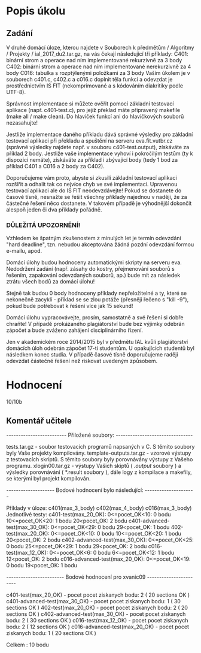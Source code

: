 # Popis úkolu
## Zadání

V druhé domácí úloze, kterou najdete v Souborech k předmětům / Algoritmy / Projekty / ial_2017_du2.tar.gz, na vás čekají následující tři příklady:
C401: binární strom a operace nad ním implementované rekurzivně za 3 body
C402: binární strom a operace nad ním implementované nerekurzivně za 4 body
C016: tabulka s rozptýlenými položkami za 3 body
Vaším úkolem je v souborech c401.c, c402.c a c016.c doplnit těla funkcí a odevzdat je prostřednictvím IS FIT (nekomprimované a s kódováním diakritiky podle UTF-8).

Správnost implementace si můžete ověřit pomocí základní testovací aplikace (např. c401-test.c), pro jejíž překlad máte připravený makefile (make all / make clean). Do hlaviček funkcí ani do hlavičkových souborů nezasahujte!

Jestliže implementace daného příkladu dává správné výsledky pro základní testovací aplikaci při překladu a spuštění na serveru eva.fit.vutbr.cz (správné výsledky najdete např. v souboru c401-test.output), získáváte za příklad 2 body. Jestliže vaše implementace vyhoví i pokročilým testům (ty k dispozici nemáte), získáváte za příklad i zbývající body (tedy 1 bod za příklad C401 a C016 a 2 body za C402).

Doporučujeme vám proto, abyste si zkusili základní testovací aplikaci rozšířit a odhalit tak co nejvíce chyb ve své implementaci. Upravenou testovací aplikaci ale do IS FIT neodevzdávejte! Pokud se dostanete do časové tísně, nesnažte se řešit všechny příklady najednou v naději, že za částečné řešení něco dostanete. V takovém případě je výhodnější dokončit alespoň jeden či dva příklady pořádně.
### DŮLEŽITÁ UPOZORNĚNÍ!

Vzhledem ke špatným zkušenostem z minulých let je termín odevzdání "hard deadline", tzn. nebudou akceptována žádná pozdní odevzdání formou e-mailu, apod.

Domácí úlohy budou hodnoceny automatickými skripty na serveru eva. Nedodržení zadání  (např. zásahy do kostry, přejmenování souborů s řešením, zapakování odevzdaných souborů, ap.) bude mít za následek ztrátu všech bodů za domácí úlohu!

Stejně tak budou 0 body hodnoceny příklady nepřeložitelné a ty, které se nekonečně zacyklí - příklad se se zlou potáže (přesněji řečeno s "kill -9"), pokud bude potřebovat k řešení více jak 15 sekund!

Domácí úlohu vypracovávejte, prosím, samostatně a své řešení si dobře chraňte! V případě prokázaného plagiátorství bude bez výjimky odebrán zápočet a bude zváženo zahájení disciplinárního řízení.

Jen v akademickém roce 2014/2015 byl v předmětu IAL kvůli plagiátorství domácích úloh odebrán zápočet 17-ti studentům. U opakujících studentů byl následkem konec studia. V případě časové tísně doporučujeme raději odevzdat částečné řešení než riskovat uvedeným způsobem.

# Hodnocení
10/10b

## Komentář učitele
------------------------- Přiložené soubory: -------------------------------- 

tests.tar.gz - soubor testovacích programů napsaných v C. S těmito soubory byly Vaše projekty kompilovány. 
template-outputs.tar.gz - vzorové výstupy z testovacích skriptů. S těmito soubory byly porovnávány výstupy z Vašeho programu. 
xlogin00.tar.gz - výstupy Vašich skiptů ( *.output* soubory ) a výsledky porovnávání ( *.result soubory ), dále logy z kompilace a makefily, se kterými byl projekt kompilován. 

-------------------- Bodové hodnocení bylo následující: --------------------- 

Příklady v úloze: c401(max_3_body) c402(max_4_body) c016(max_3_body)
Jednotlivé testy:
c401-test(max_20_OK):
	0<=pocet_OK<10: 0 bodu
	10<=pocet_OK<20: 1 bodu
	20<pocet_OK: 2 bodu
c401-advanced-test(max_30_OK):
	0<=pocet_OK<29: 0 bodu
	29<pocet_OK: 1 bodu
402-test(max_20_OK):
	0<=pocet_OK<10: 0 bodu
	10<=pocet_OK<20: 1 bodu
	20<pocet_OK: 2 bodu
c402-advanced-test(max_30_OK):
	0<=pocet_OK<25: 0 bodu
	25<=pocet_OK<29: 1 bodu
	29<pocet_OK: 2 bodu
c016-test(max_12_OK):
	0<=pocet_OK<6: 0 bodu
	6<=pocet_OK<12: 1 bodu
	12<pocet_OK: 2 bodu
c016-advanced-test(max_20_OK):
	0<=pocet_OK<19: 0 bodu
	19<pocet_OK: 1 bodu 

------------------------ Bodové hodnocení pro xvanic09 -----------------------

c401-test(max_20_OK) - pocet pocet ziskanych bodu: 2 ( 20 sections OK )
c401-advanced-test(max_30_OK) - pocet pocet ziskanych bodu: 1 ( 30 sections OK )
402-test(max_20_OK) - pocet pocet ziskanych bodu: 2 ( 20 sections OK )
c402-advanced-test(max_30_OK) - pocet pocet ziskanych bodu: 2 ( 30 sections OK )
c016-test(max_12_OK) - pocet pocet ziskanych bodu: 2 ( 12 sections OK )
c016-advanced-test(max_20_OK) - pocet pocet ziskanych bodu: 1 ( 20 sections OK )

Celkem : 10 bodu
